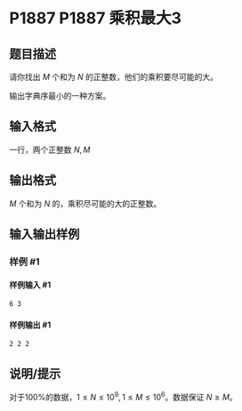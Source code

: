 # P1887 P1887 乘积最大3

## 题目描述

请你找出 $M$ 个和为 $N$ 的正整数，他们的乘积要尽可能的大。

输出字典序最小的一种方案。


## 输入格式

一行，两个正整数 $N,M$


## 输出格式

$M$ 个和为 $N$ 的，乘积尽可能的大的正整数。


## 输入输出样例

### 样例 #1

#### 样例输入 #1

```
6 3
```

#### 样例输出 #1

```
2 2 2
```

## 说明/提示

对于100%的数据，$1 \le N \le 10^{9},1 \le M \le 10^{6}$。数据保证 $N \geq M$。
